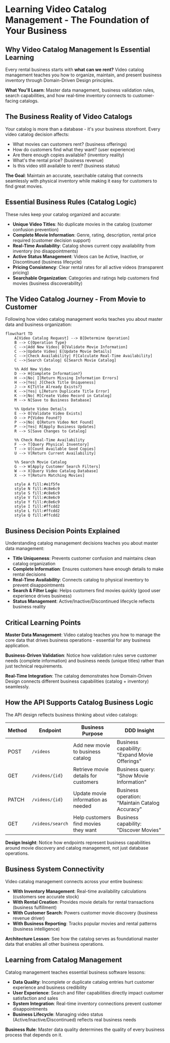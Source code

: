 # Learning Video Catalog Management - The Foundation of Your Business

## Why Video Catalog Management Is Essential Learning

Every rental business starts with **what can we rent?** Video catalog management teaches you how to organize, maintain, and present business inventory through Domain-Driven Design principles.

**What You'll Learn**: Master data management, business validation rules, search capabilities, and how real-time inventory connects to customer-facing catalogs.

## The Business Reality of Video Catalogs

Your catalog is more than a database - it's your business storefront. Every video catalog decision affects:

- What movies can customers rent? (business offerings)
- How do customers find what they want? (user experience)
- Are there enough copies available? (inventory reality)
- What's the rental price? (business revenue)
- Is this video still available to rent? (business status)

**The Goal**: Maintain an accurate, searchable catalog that connects seamlessly with physical inventory while making it easy for customers to find great movies.

## Essential Business Rules (Catalog Logic)

These rules keep your catalog organized and accurate:

- **Unique Video Titles**: No duplicate movies in the catalog (customer confusion prevention)
- **Complete Movie Information**: Genre, rating, description, rental price required (customer decision support)
- **Real-Time Availability**: Catalog shows current copy availability from inventory (no disappointments)
- **Active Status Management**: Videos can be Active, Inactive, or Discontinued (business lifecycle)
- **Pricing Consistency**: Clear rental rates for all active videos (transparent pricing)
- **Searchable Organization**: Categories and ratings help customers find movies (business discoverability)

## The Video Catalog Journey - From Movie to Customer

Following how video catalog management works teaches you about master data and business organization:

```mermaid
flowchart TD
    A[Video Catalog Request] --> B[Determine Operation]
    B --> C{Operation Type}
    C -->|Add New Video| D[Validate Movie Information]
    C -->|Update Video| E[Update Movie Details]
    C -->|Check Availability| F[Calculate Real-Time Availability]
    C -->|Search Catalog| G[Search Movie Catalog]

    %% Add New Video
    D --> H{Complete Information?}
    H -->|No| I[Return Missing Information Errors]
    H -->|Yes| J[Check Title Uniqueness]
    J --> K{Title Already Exists?}
    K -->|Yes| L[Return Duplicate Title Error]
    K -->|No| M[Create Video Record in Catalog]
    M --> N[Save to Business Database]

    %% Update Video Details
    E --> O[Validate Video Exists]
    O --> P{Video Found?}
    P -->|No| Q[Return Video Not Found]
    P -->|Yes| R[Apply Business Updates]
    R --> S[Save Changes to Catalog]

    %% Check Real-Time Availability
    F --> T[Query Physical Inventory]
    T --> U[Count Available Good Copies]
    U --> V[Return Current Availability]

    %% Search Movie Catalog
    G --> W[Apply Customer Search Filters]
    W --> X[Query Video Catalog Database]
    X --> Y[Return Matching Movies]

    style A fill:#e1f5fe
    style N fill:#c8e6c9
    style S fill:#c8e6c9
    style V fill:#c8e6c9
    style Y fill:#c8e6c9
    style I fill:#ffcdd2
    style L fill:#ffcdd2
    style Q fill:#ffcdd2
```

## Business Decision Points Explained

Understanding catalog management decisions teaches you about master data management:

- **Title Uniqueness**: Prevents customer confusion and maintains clean catalog organization
- **Complete Information**: Ensures customers have enough details to make rental decisions
- **Real-Time Availability**: Connects catalog to physical inventory to prevent disappointments
- **Search & Filter Logic**: Helps customers find movies quickly (good user experience drives business)
- **Status Management**: Active/Inactive/Discontinued lifecycle reflects business reality

## Critical Learning Points

**Master Data Management**: Video catalog teaches you how to manage the core data that drives business operations - essential for any business application.

**Business-Driven Validation**: Notice how validation rules serve customer needs (complete information) and business needs (unique titles) rather than just technical requirements.

**Real-Time Integration**: The catalog demonstrates how Domain-Driven Design connects different business capabilities (catalog + inventory) seamlessly.

## How the API Supports Catalog Business Logic

The API design reflects business thinking about video catalogs:

| Method | Endpoint         | Business Purpose                     | DDD Insight                                     |
| ------ | ---------------- | ------------------------------------ | ----------------------------------------------- |
| POST   | `/videos`        | Add new movie to business catalog    | Business capability: "Expand Movie Offerings"   |
| GET    | `/videos/{id}`   | Retrieve movie details for customers | Business query: "Show Movie Information"        |
| PATCH  | `/videos/{id}`   | Update movie information as needed   | Business operation: "Maintain Catalog Accuracy" |
| GET    | `/videos/search` | Help customers find movies they want | Business capability: "Discover Movies"          |

**Design Insight**: Notice how endpoints represent business capabilities around movie discovery and catalog management, not just database operations.

## Business System Connectivity

Video catalog management connects across your entire business:

- **With Inventory Management**: Real-time availability calculations (customers see accurate stock)
- **With Rental Creation**: Provides movie details for rental transactions (business fulfillment)
- **With Customer Search**: Powers customer movie discovery (business revenue driver)
- **With Business Reporting**: Tracks popular movies and rental patterns (business intelligence)

**Architecture Lesson**: See how the catalog serves as foundational master data that enables all other business operations.

## Learning from Catalog Management

Catalog management teaches essential business software lessons:

- **Data Quality**: Incomplete or duplicate catalog entries hurt customer experience and business credibility
- **User Experience**: Search and filter capabilities directly impact customer satisfaction and sales
- **System Integration**: Real-time inventory connections prevent customer disappointments
- **Business Lifecycle**: Managing video status (Active/Inactive/Discontinued) reflects real business needs

**Business Rule**: Master data quality determines the quality of every business process that depends on it.
